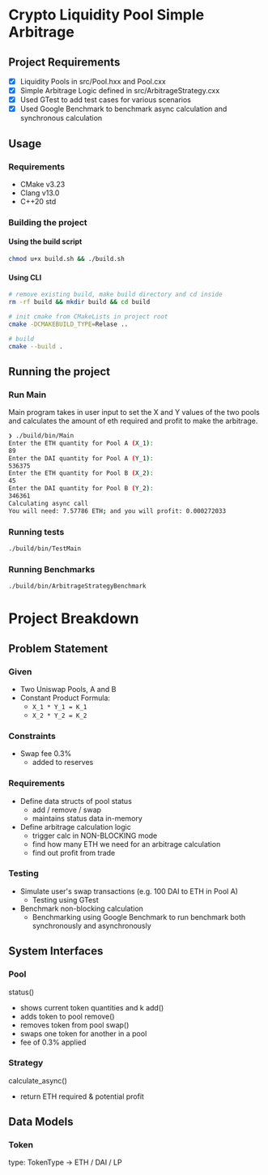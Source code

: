 # Crypto Liquidity Pool Simple Arbitrage

## Project Requirements

- [X] Liquidity Pools in src/Pool.hxx and Pool.cxx
- [X] Simple Arbitrage Logic defined in src/ArbitrageStrategy.cxx
- [X] Used GTest to add test cases for various scenarios
- [X] Used Google Benchmark to benchmark async calculation and synchronous calculation

## Usage

### Requirements

- CMake v3.23
- Clang v13.0
- C++20 std

### Building the project

#### Using the build script

```bash
chmod u+x build.sh && ./build.sh
```

#### Using CLI

```bash
# remove existing build, make build directory and cd inside
rm -rf build && mkdir build && cd build

# init cmake from CMakeLists in project root
cmake -DCMAKEBUILD_TYPE=Relase ..

# build
cmake --build .
```

## Running the project

### Run Main

Main program takes in user input to set the X and Y values of the two pools and calculates the amount of eth required and profit to make the arbitrage.

```bash
❯ ./build/bin/Main
Enter the ETH quantity for Pool A (X_1):
89 
Enter the DAI quantity for Pool A (Y_1):
536375
Enter the ETH quantity for Pool B (X_2):
45
Enter the DAI quantity for Pool B (Y_2):
346361
Calculating async call
You will need: 7.57786 ETH; and you will profit: 0.000272033
```

### Running tests

```bash
./build/bin/TestMain
```

### Running Benchmarks

```bash
./build/bin/ArbitrageStrategyBenchmark
```

# Project Breakdown

## Problem Statement

### Given
- Two Uniswap Pools, A and B
- Constant Product Formula: 
  - `X_1 * Y_1 = K_1`
  - `X_2 * Y_2 = K_2`

### Constraints
- Swap fee 0.3%
  - added to reserves

### Requirements
- Define data structs of pool status
  - add / remove / swap 
  - maintains status data in-memory
- Define arbitrage calculation logic
  - trigger calc in NON-BLOCKING mode
  - find how many ETH we need for an arbitrage calculation
  - find out profit from trade
  
### Testing

- Simulate user's swap transactions (e.g. 100 DAI to ETH in Pool A)
  - Testing using GTest
- Benchmark non-blocking calculation 
  - Benchmarking using Google Benchmark to run benchmark both synchronously and asynchronously

## System Interfaces

### Pool
status()
  - shows current token quantities and k
add()
  - adds token to pool
remove()
  - removes token from pool
swap()
  - swaps one token for another in a pool
  - fee of 0.3% applied

### Strategy
calculate_async()
  - return ETH required & potential profit

## Data Models

### Token
type: TokenType -> ETH / DAI / LP
